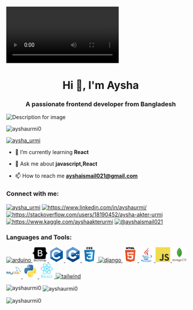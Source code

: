![](https://github.com/AyshaUrmi0/AyshaUrmi0/blob/main/Hi%2C%20I%20AM%20AYSHA.mp4)
<h1 align="center">Hi 👋, I'm Aysha</h1>
<h3 align="center">A passionate frontend developer from Bangladesh</h3>
<img src="https://encrypted-tbn0.gstatic.com/images?q=tbn:ANd9GcRO_DiG4xAUqU0OrwJqu1Py4Tk3n2UUCtTN9Q&usqp=CAU" alt="Description for image" width="250" height="250">

<p align="left"> <img src="https://komarev.com/ghpvc/?username=ayshaurmi0&label=Profile%20views&color=0e75b6&style=flat" alt="ayshaurmi0" /> </p>

<p align="left"> <a href="https://twitter.com/aysha_urmi" target="blank"><img src="https://img.shields.io/twitter/follow/aysha_urmi?logo=twitter&style=for-the-badge" alt="aysha_urmi" /></a> </p>

- 🌱 I’m currently learning **React**

- 💬 Ask me about **javascript,React**

- 📫 How to reach me **ayshaismail021@gmail.com**

<h3 align="left">Connect with me:</h3>
<p align="left">
<a href="https://twitter.com/aysha_urmi" target="blank"><img align="center" src="https://raw.githubusercontent.com/rahuldkjain/github-profile-readme-generator/master/src/images/icons/Social/twitter.svg" alt="aysha_urmi" height="30" width="40" /></a>
<a href="https://linkedin.com/in/https://www.linkedin.com/in/ayshaurmi/" target="blank"><img align="center" src="https://raw.githubusercontent.com/rahuldkjain/github-profile-readme-generator/master/src/images/icons/Social/linked-in-alt.svg" alt="https://www.linkedin.com/in/ayshaurmi/" height="30" width="40" /></a>
<a href="https://stackoverflow.com/users/https://stackoverflow.com/users/18190452/aysha-akter-urmi" target="blank"><img align="center" src="https://raw.githubusercontent.com/rahuldkjain/github-profile-readme-generator/master/src/images/icons/Social/stack-overflow.svg" alt="https://stackoverflow.com/users/18190452/aysha-akter-urmi" height="30" width="40" /></a>
<a href="https://kaggle.com/https://www.kaggle.com/ayshaakterurmi" target="blank"><img align="center" src="https://raw.githubusercontent.com/rahuldkjain/github-profile-readme-generator/master/src/images/icons/Social/kaggle.svg" alt="https://www.kaggle.com/ayshaakterurmi" height="30" width="40" /></a>
<a href="https://medium.com/@ayshaismail021" target="blank"><img align="center" src="https://raw.githubusercontent.com/rahuldkjain/github-profile-readme-generator/master/src/images/icons/Social/medium.svg" alt="@ayshaismail021" height="30" width="40" /></a>
</p>

<h3 align="left">Languages and Tools:</h3>
<p align="left"> <a href="https://www.arduino.cc/" target="_blank" rel="noreferrer"> <img src="https://cdn.worldvectorlogo.com/logos/arduino-1.svg" alt="arduino" width="40" height="40"/> </a> <a href="https://getbootstrap.com" target="_blank" rel="noreferrer"> <img src="https://raw.githubusercontent.com/devicons/devicon/master/icons/bootstrap/bootstrap-plain-wordmark.svg" alt="bootstrap" width="40" height="40"/> </a> <a href="https://www.cprogramming.com/" target="_blank" rel="noreferrer"> <img src="https://raw.githubusercontent.com/devicons/devicon/master/icons/c/c-original.svg" alt="c" width="40" height="40"/> </a> <a href="https://www.w3schools.com/cpp/" target="_blank" rel="noreferrer"> <img src="https://raw.githubusercontent.com/devicons/devicon/master/icons/cplusplus/cplusplus-original.svg" alt="cplusplus" width="40" height="40"/> </a> <a href="https://www.w3schools.com/css/" target="_blank" rel="noreferrer"> <img src="https://raw.githubusercontent.com/devicons/devicon/master/icons/css3/css3-original-wordmark.svg" alt="css3" width="40" height="40"/> </a> <a href="https://www.djangoproject.com/" target="_blank" rel="noreferrer"> <img src="https://cdn.worldvectorlogo.com/logos/django.svg" alt="django" width="40" height="40"/> </a> <a href="https://www.w3.org/html/" target="_blank" rel="noreferrer"> <img src="https://raw.githubusercontent.com/devicons/devicon/master/icons/html5/html5-original-wordmark.svg" alt="html5" width="40" height="40"/> </a> <a href="https://www.java.com" target="_blank" rel="noreferrer"> <img src="https://raw.githubusercontent.com/devicons/devicon/master/icons/java/java-original.svg" alt="java" width="40" height="40"/> </a> <a href="https://developer.mozilla.org/en-US/docs/Web/JavaScript" target="_blank" rel="noreferrer"> <img src="https://raw.githubusercontent.com/devicons/devicon/master/icons/javascript/javascript-original.svg" alt="javascript" width="40" height="40"/> </a> <a href="https://www.mongodb.com/" target="_blank" rel="noreferrer"> <img src="https://raw.githubusercontent.com/devicons/devicon/master/icons/mongodb/mongodb-original-wordmark.svg" alt="mongodb" width="40" height="40"/> </a> <a href="https://www.mysql.com/" target="_blank" rel="noreferrer"> <img src="https://raw.githubusercontent.com/devicons/devicon/master/icons/mysql/mysql-original-wordmark.svg" alt="mysql" width="40" height="40"/> </a> <a href="https://www.python.org" target="_blank" rel="noreferrer"> <img src="https://raw.githubusercontent.com/devicons/devicon/master/icons/python/python-original.svg" alt="python" width="40" height="40"/> </a> <a href="https://reactjs.org/" target="_blank" rel="noreferrer"> <img src="https://raw.githubusercontent.com/devicons/devicon/master/icons/react/react-original-wordmark.svg" alt="react" width="40" height="40"/> </a> <a href="https://tailwindcss.com/" target="_blank" rel="noreferrer"> <img src="https://www.vectorlogo.zone/logos/tailwindcss/tailwindcss-icon.svg" alt="tailwind" width="40" height="40"/> </a> </p>

<p><img align="left" src="https://github-readme-stats.vercel.app/api/top-langs?username=ayshaurmi0&show_icons=true&locale=en&layout=compact" alt="ayshaurmi0" /></p>

<p>&nbsp;<img align="center" src="https://github-readme-stats.vercel.app/api?username=ayshaurmi0&show_icons=true&locale=en" alt="ayshaurmi0" /></p>

<p><img align="center" src="https://github-readme-streak-stats.herokuapp.com/?user=ayshaurmi0&" alt="ayshaurmi0" /></p>
